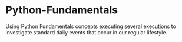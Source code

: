 # Python-Fundamentals
Using Python Fundamentals concepts executing several executions to investigate standard daily events that occur in our regular lifestyle.
